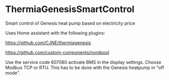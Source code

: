 # ThermiaGenesisSmartControl
Smart control of Genesis heat pump based on electricity price

Uses Home assistant with the following plugins:
  
  https://github.com/CJNE/thermiagenesis
 
  https://github.com/custom-components/nordpool

Use the service code 607080 activate BMS in the display settings. 
Choose Modbus TCP or RTU. This has to be done with the Genesis heatpump in "off mode".
